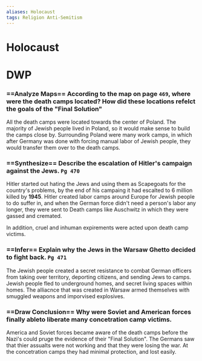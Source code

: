 ```yaml
---
aliases: Holocaust
tags: Religion Anti-Semitism
---
```

# Holocaust

# DWP
### ==Analyze Maps== According to the map on page `469`, where were the death camps located? How did these locations refelct the goals of the "Final Solution"
All the death camps were located towards the center of Poland. The majority of Jewish people lived in Poland, so it would make sense to build the camps close by. Surrounding Poland were many work camps, in which after Germany was done with forcing manual labor of Jewish people, they would transfer them over to the death camps.
### ==Synthesize== Describe the escalation of Hitler's campaign against the Jews. `Pg 470`
Hitler started out hating the Jews and using them as Scapegoats for the country's problems, by the end of his campaing it had escalted to 6 million killed by **1945**. Hitler created labor camps around Europe for Jewish people to do suffer in, and when the German force didn't need a person's labor any longer, they were sent to Death camps like Auschwitz in which they were gassed and cremated.

In addition, cruel and inhuman expirements were acted upon death camp victims.
### ==Infer== Explain why the Jews in the Warsaw Ghetto decided to fight back. `Pg 471`
The Jewish people created a secret resistance to combat German officers from taking over territory, deporting citizens, and sending Jews to camps. Jewish people fled to underground homes, and secret living spaces within homes. The alliacnce that was created in Warsaw armed themselves with smuggled weapons and imporvised explosives.
### ==Draw Conclusion== Why were Soviet and American forces finally ableto liberate many concetration camp victims.
America and Soviet forces became aware of the death camps before the Nazi's could pruge the evidence of their "Final Solution". The Germans saw that thier assualts were not working and that they were losing the war. At the concetration camps they had minimal protection, and lost easily.